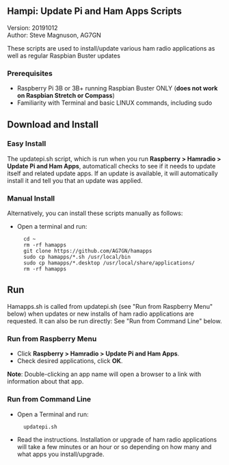 ## Hampi: Update Pi and Ham Apps Scripts

Version: 20191012  
Author: Steve Magnuson, AG7GN

These scripts are used to install/update various ham radio applications as well as regular Raspbian Buster updates  

### Prerequisites

- Raspberry Pi 3B or 3B+ running Raspbian Buster ONLY (__does not work on Raspbian Stretch or Compass__)
- Familiarity with Terminal and basic LINUX commands, including sudo

## Download and Install

### Easy Install

The updatepi.sh script, which is run when you run __Raspberry > Hamradio > Update Pi and Ham Apps__, automaticall checks to see if it needs to update itself and related update apps.  If an update is available, it will automatically install it and tell you that an update was applied.  

### Manual Install

Alternatively, you can install these scripts manually as follows:

- Open a terminal and run:

		cd ~
		rm -rf hamapps 
		git clone https://github.com/AG7GN/hamapps  
		sudo cp hamapps/*.sh /usr/local/bin
		sudo cp hamapps/*.desktop /usr/local/share/applications/
		rm -rf hamapps 

## Run

Hamapps.sh is called from updatepi.sh (see "Run from Raspberry Menu" below) when updates or new installs of ham radio applications are requested.  It can also be run directly:  See "Run from Command Line" below.

### Run from Raspberry Menu

- Click __Raspberry > Hamradio > Update Pi and Ham Apps__.
- Check desired applications, click __OK__.

__Note__: Double-clicking an app name will open a browser to a link with information about that app.

### Run from Command Line

- Open a Terminal and run:

		updatepi.sh  

- Read the instructions.  Installation or upgrade of ham radio applications will take a few minutes or
an hour or so depending on how many and what apps you install/upgrade.  

